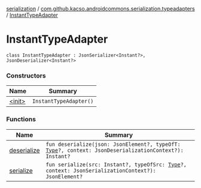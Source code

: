 [serialization](../../index.md) / [com.github.kacso.androidcommons.serialization.typeadapters](../index.md) / [InstantTypeAdapter](./index.md)

# InstantTypeAdapter

`class InstantTypeAdapter : JsonSerializer<Instant?>, JsonDeserializer<Instant?>`

### Constructors

| Name | Summary |
|---|---|
| [&lt;init&gt;](-init-.md) | `InstantTypeAdapter()` |

### Functions

| Name | Summary |
|---|---|
| [deserialize](deserialize.md) | `fun deserialize(json: JsonElement?, typeOfT: `[`Type`](http://docs.oracle.com/javase/8/docs/api/java/lang/reflect/Type.html)`?, context: JsonDeserializationContext?): Instant?` |
| [serialize](serialize.md) | `fun serialize(src: Instant?, typeOfSrc: `[`Type`](http://docs.oracle.com/javase/8/docs/api/java/lang/reflect/Type.html)`?, context: JsonSerializationContext?): JsonElement?` |
